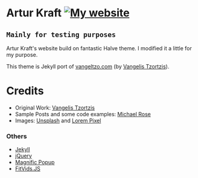# Artur Kraft  [![My website](https://img.shields.io/website-up-down-green-red/http/shields.io.svg?label=my-website)](http://github.arturkraft.com)  
  
## `Mainly for testing purposes`

Artur Kraft's website build on fantastic Halve theme. I modified it a little for my purpose.

This theme is Jekyll port of [vangeltzo.com](http://vangeltzo.com/) (by [Vangelis Tzortzis](https://github.com/srekoble)).

# Credits
- Original Work: [Vangelis Tzortzis](https://github.com/srekoble)  
- Sample Posts and some code examples: [Michael Rose](https://github.com/mmistakes/)
- Images: [Unsplash](https://unsplash.com/) and [Lorem Pixel](http://lorempixel.com)

### Others
- [Jekyll](http://jekyllrb.com/)
- [jQuery](http://jquery.com/)
- [Magnific Popup](http://dimsemenov.com/plugins/magnific-popup/)
- [FitVids.JS](http://fitvidsjs.com/)
